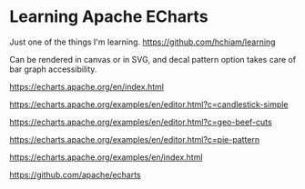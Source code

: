 # Learning Apache ECharts

Just one of the things I'm learning. https://github.com/hchiam/learning

Can be rendered in canvas or in SVG, and decal pattern option takes care of bar graph accessibility.

https://echarts.apache.org/en/index.html

https://echarts.apache.org/examples/en/editor.html?c=candlestick-simple

https://echarts.apache.org/examples/en/editor.html?c=geo-beef-cuts

https://echarts.apache.org/examples/en/editor.html?c=pie-pattern

https://echarts.apache.org/examples/en/index.html

https://github.com/apache/echarts

